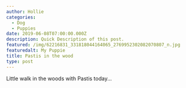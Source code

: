 ```yaml
---
author: Hollie
categories:
  - Dog
  - Puppies
date: 2019-06-08T07:00:00.000Z
description: Quick Description of this post.
featured: /img/62216831_331818044164065_2769952302082070807_n.jpg
featuredalt: My Puppie
title: Pastis in the wood
type: post
---
```

Little walk in the woods with Pastis today...
